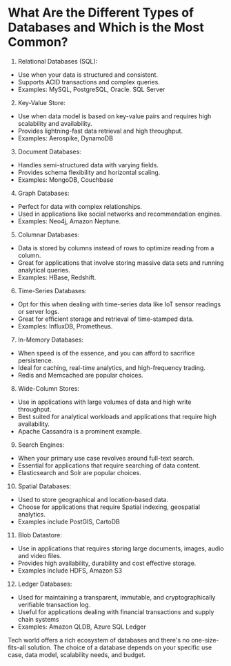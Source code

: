 # What Are the Different Types of Databases and Which is the Most Common?
  
1) Relational Databases (SQL):
- Use when your data is structured and consistent.
- Supports ACID transactions and complex queries.
- Examples: MySQL, PostgreSQL, Oracle. SQL Server

2) Key-Value Store:
- Use when data model is based on key-value pairs and requires high scalability and availability.
- Provides lightning-fast data retrieval and high throughput.
- Examples: Aerospike, DynamoDB

3) Document Databases:
- Handles semi-structured data with varying fields.
- Provides schema flexibility and horizontal scaling.
- Examples: MongoDB, Couchbase

4) Graph Databases:
- Perfect for data with complex relationships.
- Used in applications like social networks and recommendation engines.
- Examples: Neo4j, Amazon Neptune.

5) Columnar Databases:
- Data is stored by columns instead of rows to optimize reading from a column.
- Great for applications that involve storing massive data sets and running analytical queries.
- Examples: HBase, Redshift.

6) Time-Series Databases:
- Opt for this when dealing with time-series data like IoT sensor readings or server logs.
- Great for efficient storage and retrieval of time-stamped data.
- Examples: InfluxDB, Prometheus.

7) In-Memory Databases:
- When speed is of the essence, and you can afford to sacrifice persistence.
- Ideal for caching, real-time analytics, and high-frequency trading.
- Redis and Memcached are popular choices.

8) Wide-Column Stores:
- Use in applications with large volumes of data and high write throughput.
- Best suited for analytical workloads and applications that require high availability.
- Apache Cassandra is a prominent example.

9) Search Engines:
- When your primary use case revolves around full-text search.
- Essential for applications that require searching of data content.
- Elasticsearch and Solr are popular choices.

10) Spatial Databases:
- Used to store geographical and location-based data.
- Choose for applications that require Spatial indexing, geospatial analytics.
- Examples include PostGIS, CartoDB

11) Blob Datastore:
- Use in applications that requires storing large documents, images, audio and video files.
- Provides high availability, durability and cost effective storage.
- Examples include HDFS, Amazon S3

12) Ledger Databases:
- Used for maintaining a transparent, immutable, and cryptographically verifiable transaction log.
- Useful for applications dealing with financial transactions and supply chain systems
- Examples: Amazon QLDB, Azure SQL Ledger

Tech world offers a rich ecosystem of databases and there's no one-size-fits-all solution.
The choice of a database depends on your specific use case, data model, scalability needs, and budget.
